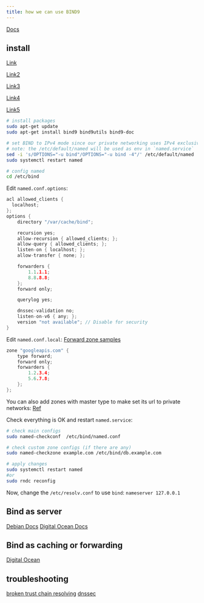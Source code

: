 ```yaml
---
title: how we can use BIND9
---
```


[Docs](https://www.isc.org/bind/)

## install

[Link](https://www.digitalocean.com/community/tutorials/how-to-configure-bind-as-a-caching-or-forwarding-dns-server-on-ubuntu-16-04)

[Link2](https://www.unixmen.com/setting-forwarding-dns-server-debian/)

[Link3](https://cloudinfrastructureservices.co.uk/how-to-install-bind-dns-on-debian-11-server-setup-configure/)

[Link4](https://www.linuxbabe.com/ubuntu/set-up-local-dns-resolver-ubuntu-20-04-bind9)

[Link5](https://www.linuxbuzz.com/setup-bind-dns-server-on-debian/)

```bash
# install packages
sudo apt-get update
sudo apt-get install bind9 bind9utils bind9-doc

# set BIND to IPv4 mode since our private networking uses IPv4 exclusively
# note: the /etc/default/named will be used as env in `named.service`
sed -i 's/OPTIONS="-u bind"/OPTIONS="-u bind -4"/' /etc/default/named
sudo systemctl restart named

# config named
cd /etc/bind
```

Edit `named.conf.options`:

```cpp
acl allowed_clients {
  localhost;
};
options {
    directory "/var/cache/bind";

    recursion yes;
    allow-recursion { allowed_clients; };
    allow-query { allowed_clients; };
    listen-on { localhost; };
    allow-transfer { none; };

    forwarders {
        1.1.1.1;
        8.8.8.8;
    };
    forward only;

    querylog yes;

    dnssec-validation no;
    listen-on-v6 { any; };
    version "not available"; // Disable for security
}
```

Edit `named.conf.local`:
[Forward zone samples](https://gist.github.com/derdanu/74399485c3987808904cfffb4834777e)

```cpp
zone "googleapis.com" {
    type forward;
    forward only;
    forwarders {
        1.2.3.4;
        5.6.7.8;
    };
};
```

You can also add zones with master type to make set its url to private networks:
[Ref](https://www.richinfante.com/2020/02/21/bind9-on-my-lan)

Check everything is OK and restart `named.service`:

```bash
# check main configs
sudo named-checkconf  /etc/bind/named.conf

# check custom zone configs (if there are any)
sudo named-checkzone example.com /etc/bind/db.example.com

# apply changes
sudo systemctl restart named
#or
sudo rndc reconfig
```

Now, change the `/etc/resolv.conf` to use `bind`:
`nameserver 127.0.0.1`

## Bind as server

[Debian Docs](https://wiki.debian.org/Bind9)
[Digital Ocean Docs](https://www.digitalocean.com/community/tutorials/how-to-configure-bind-as-a-private-network-dns-server-on-debian-9)

## Bind as caching or forwarding

[Digital Ocean](https://www.digitalocean.com/community/tutorials/how-to-configure-bind-as-a-caching-or-forwarding-dns-server-on-ubuntu-16-04)

## troubleshooting

[broken trust chain resolving](https://access.redhat.com/solutions/5633621)
[dnssec](https://serverfault.com/questions/788755/bind9-does-not-resolve-dnssec-correctly)
